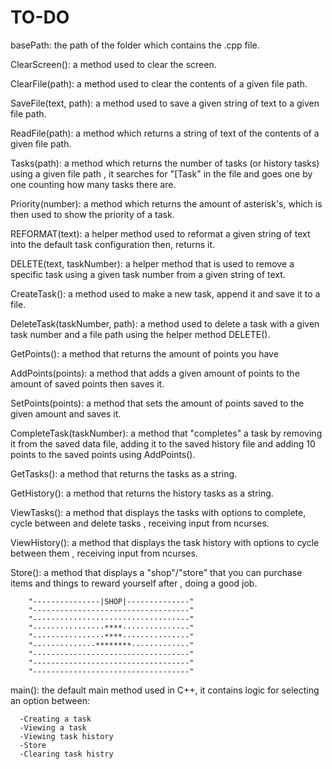 # TO-DO
basePath: the path of the folder which contains the .cpp file.

ClearScreen(): a method used to clear the screen.

ClearFile(path): a method used to clear the contents of a given file path.

SaveFile(text, path): a method used to save a given string of text to a given file path.

ReadFile(path): a method which returns a string of text of the contents of a given file path.

Tasks(path): a method which returns the number of tasks (or history tasks) using a given file path
            , it searches for "[Task" in the file and goes one by one counting how many tasks there are.

Priority(number): a method which returns the amount of asterisk's, which is then used to show the priority of a task.

REFORMAT(text): a helper method used to reformat a given string of text into the default task configuration
               then, returns it.

DELETE(text, taskNumber): a helper method that is used to remove a specific task using a given task number from
                        a given string of text.

CreateTask(): a method used to make a new task, append it and save it to a file.

DeleteTask(taskNumber, path): a method used to delete a task with a given task number and a file path
                            using the helper method DELETE().

GetPoints(): a method that returns the amount of points you have

AddPoints(points): a method that adds a given amount of points to the amount of saved points then saves it.

SetPoints(points): a method that sets the amount of points saved to the given amount and saves it.

CompleteTask(taskNumber): a method that "completes" a task by removing it from the saved data file, adding it
                         to the saved history file and adding 10 points to the saved points using AddPoints().

GetTasks(): a method that returns the tasks as a string.

GetHistory(): a method that returns the history tasks as a string.

ViewTasks(): a method that displays the tasks with options to complete, cycle between and delete tasks
            , receiving input from ncurses.

ViewHistory(): a method that displays the task history with options to cycle between them
            , receiving input from ncurses.

Store(): a method that displays a "shop"/"store" that you can purchase items and things to reward yourself after
        , doing a good job.

        "---------------|SHOP|--------------"
        "-----------------------------------"
        "--·······························--"
        "--··············****·············--"
        "--··············****·············--"
        "--············********···········--"
        "-----------------------------------"
        "-----------------------------------"
        "-----------------------------------"

main(): the default main method used in C++, it contains logic for selecting an option between:

      -Creating a task
      -Viewing a task
      -Viewing task history
      -Store
      -Clearing task histry               
